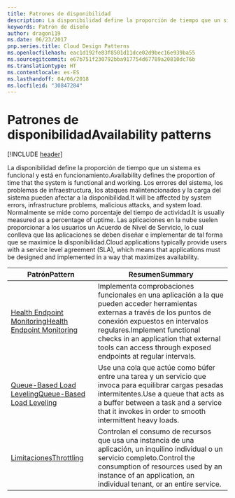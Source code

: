 ```yaml
---
title: Patrones de disponibilidad
description: La disponibilidad define la proporción de tiempo que un sistema es funcional y está en funcionamiento. Los errores del sistema, los problemas de infraestructura, los ataques malintencionados y la carga del sistema pueden afectar a la disponibilidad. Normalmente se mide como porcentaje del tiempo de actividad. Las aplicaciones en la nube suelen proporcionar a los usuarios un Acuerdo de Nivel de Servicio, lo cual conlleva que las aplicaciones se deben diseñar e implementar de tal forma que se maximice la disponibilidad.
keywords: Patrón de diseño
author: dragon119
ms.date: 06/23/2017
pnp.series.title: Cloud Design Patterns
ms.openlocfilehash: eac1d192fe83f8501d11dce02d9bec16e939ba55
ms.sourcegitcommit: e67b751f230792bba917754d67789a20810dc76b
ms.translationtype: HT
ms.contentlocale: es-ES
ms.lasthandoff: 04/06/2018
ms.locfileid: "30847284"
---
```

# <a name="availability-patterns"></a><span data-ttu-id="d35b3-107">Patrones de disponibilidad</span><span class="sxs-lookup"><span data-stu-id="d35b3-107">Availability patterns</span></span>

[!INCLUDE [header](../../_includes/header.md)]

<span data-ttu-id="d35b3-108">La disponibilidad define la proporción de tiempo que un sistema es funcional y está en funcionamiento.</span><span class="sxs-lookup"><span data-stu-id="d35b3-108">Availability defines the proportion of time that the system is functional and working.</span></span> <span data-ttu-id="d35b3-109">Los errores del sistema, los problemas de infraestructura, los ataques malintencionados y la carga del sistema pueden afectar a la disponibilidad.</span><span class="sxs-lookup"><span data-stu-id="d35b3-109">It will be affected by system errors, infrastructure problems, malicious attacks, and system load.</span></span> <span data-ttu-id="d35b3-110">Normalmente se mide como porcentaje del tiempo de actividad.</span><span class="sxs-lookup"><span data-stu-id="d35b3-110">It is usually measured as a percentage of uptime.</span></span> <span data-ttu-id="d35b3-111">Las aplicaciones en la nube suelen proporcionar a los usuarios un Acuerdo de Nivel de Servicio, lo cual conlleva que las aplicaciones se deben diseñar e implementar de tal forma que se maximice la disponibilidad.</span><span class="sxs-lookup"><span data-stu-id="d35b3-111">Cloud applications typically provide users with a service level agreement (SLA), which means that applications must be designed and implemented in a way that maximizes availability.</span></span>


|                            <span data-ttu-id="d35b3-112">Patrón</span><span class="sxs-lookup"><span data-stu-id="d35b3-112">Pattern</span></span>                             |                                                           <span data-ttu-id="d35b3-113">Resumen</span><span class="sxs-lookup"><span data-stu-id="d35b3-113">Summary</span></span>                                                            |
|----------------------------------------------------------------|------------------------------------------------------------------------------------------------------------------------------|
| [<span data-ttu-id="d35b3-114">Health Endpoint Monitoring</span><span class="sxs-lookup"><span data-stu-id="d35b3-114">Health Endpoint Monitoring</span></span>](../health-endpoint-monitoring.md) | <span data-ttu-id="d35b3-115">Implementa comprobaciones funcionales en una aplicación a la que pueden acceder herramientas externas a través de los puntos de conexión expuestos en intervalos regulares.</span><span class="sxs-lookup"><span data-stu-id="d35b3-115">Implement functional checks in an application that external tools can access through exposed endpoints at regular intervals.</span></span> |
|  [<span data-ttu-id="d35b3-116">Queue-Based Load Leveling</span><span class="sxs-lookup"><span data-stu-id="d35b3-116">Queue-Based Load Leveling</span></span>](../queue-based-load-leveling.md)  | <span data-ttu-id="d35b3-117">Use una cola que actúe como búfer entre una tarea y un servicio que invoca para equilibrar cargas pesadas intermitentes.</span><span class="sxs-lookup"><span data-stu-id="d35b3-117">Use a queue that acts as a buffer between a task and a service that it invokes in order to smooth intermittent heavy loads.</span></span>  |
|                 [<span data-ttu-id="d35b3-118">Limitaciones</span><span class="sxs-lookup"><span data-stu-id="d35b3-118">Throttling</span></span>](../throttling.md)                 |   <span data-ttu-id="d35b3-119">Controlan el consumo de recursos que usa una instancia de una aplicación, un inquilino individual o un servicio completo.</span><span class="sxs-lookup"><span data-stu-id="d35b3-119">Control the consumption of resources used by an instance of an application, an individual tenant, or an entire service.</span></span>    |

